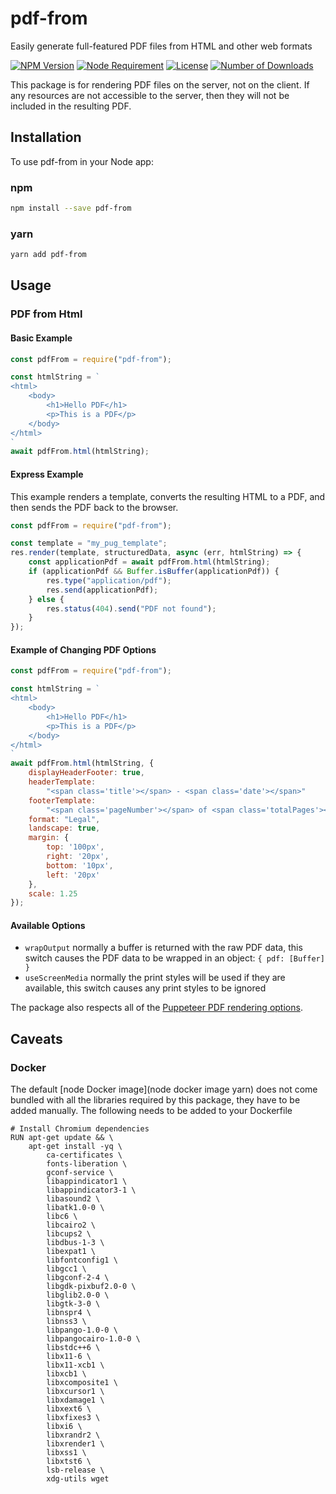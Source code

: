 # pdf-from

Easily generate full-featured PDF files from HTML and other web formats

<!-- [START badges] -->
[![NPM Version](https://img.shields.io/npm/v/pdf-from.svg)](https://www.npmjs.com/package/pdf-from)
[![Node Requirement](https://img.shields.io/node/v/pdf-from.svg)](https://www.npmjs.com/package/pdf-from)
[![License](https://img.shields.io/npm/l/pdf-from.svg)](https://github.com/skiplist-eng/pdf-from/blob/master/LICENSE)
[![Number of Downloads](https://img.shields.io/npm/dm/pdf-from.svg)](https://www.npmjs.com/package/pdf-from) 
<!-- [END badges] -->

This package is for rendering PDF files on the server, not on the client. If any resources are not accessible to the server, then they will not be included in the resulting PDF.

## Installation  

To use pdf-from in your Node app:  

### npm

```bash
npm install --save pdf-from
```

### yarn

```bash
yarn add pdf-from
```

## Usage

### PDF from Html

#### Basic Example

```js
const pdfFrom = require("pdf-from");

const htmlString = `
<html>
    <body>
        <h1>Hello PDF</h1>
        <p>This is a PDF</p>
    </body>
</html>
`
await pdfFrom.html(htmlString);
```

#### Express Example

This example renders a template, converts the resulting HTML to a PDF, and then sends the PDF back to the browser.

```js
const pdfFrom = require("pdf-from");

const template = "my_pug_template";
res.render(template, structuredData, async (err, htmlString) => {
    const applicationPdf = await pdfFrom.html(htmlString);
    if (applicationPdf && Buffer.isBuffer(applicationPdf)) {
        res.type("application/pdf");
        res.send(applicationPdf);
    } else {
        res.status(404).send("PDF not found");
    }
});
```

#### Example of Changing PDF Options

```js
const pdfFrom = require("pdf-from");

const htmlString = `
<html>
    <body>
        <h1>Hello PDF</h1>
        <p>This is a PDF</p>
    </body>
</html>
`
await pdfFrom.html(htmlString, {
    displayHeaderFooter: true,
    headerTemplate:
        "<span class='title'></span> - <span class='date'></span>"
    footerTemplate:
        "<span class='pageNumber'></span> of <span class='totalPages'></span>",
    format: "Legal",
    landscape: true,
    margin: {
        top: '100px',
        right: '20px',
        bottom: '10px',
        left: '20px'
    },
    scale: 1.25
});
```

#### Available Options

- `wrapOutput` normally a buffer is returned with the raw PDF data, this switch causes the PDF data to be wrapped in an object: `{ pdf: [Buffer] }`
- `useScreenMedia` normally the print styles will be used if they are available, this switch causes any print styles to be ignored

The package also respects all of the [Puppeteer PDF rendering options](https://pptr.dev/#?product=Puppeteer&version=v1.5.0&show=api-pagepdfoptions).

## Caveats

### Docker

The default [node Docker image](node docker image yarn) does not come bundled with all the libraries required by this package, they have to be added manually. The following needs to be added to your Dockerfile

```docker
# Install Chromium dependencies
RUN apt-get update && \
    apt-get install -yq \
        ca-certificates \
        fonts-liberation \
        gconf-service \
        libappindicator1 \
        libappindicator3-1 \
        libasound2 \
        libatk1.0-0 \
        libc6 \
        libcairo2 \
        libcups2 \
        libdbus-1-3 \
        libexpat1 \
        libfontconfig1 \
        libgcc1 \
        libgconf-2-4 \
        libgdk-pixbuf2.0-0 \
        libglib2.0-0 \
        libgtk-3-0 \
        libnspr4 \
        libnss3 \
        libpango-1.0-0 \
        libpangocairo-1.0-0 \
        libstdc++6 \
        libx11-6 \
        libx11-xcb1 \
        libxcb1 \
        libxcomposite1 \
        libxcursor1 \
        libxdamage1 \
        libxext6 \
        libxfixes3 \
        libxi6 \
        libxrandr2 \
        libxrender1 \
        libxss1 \
        libxtst6 \
        lsb-release \
        xdg-utils wget
```
